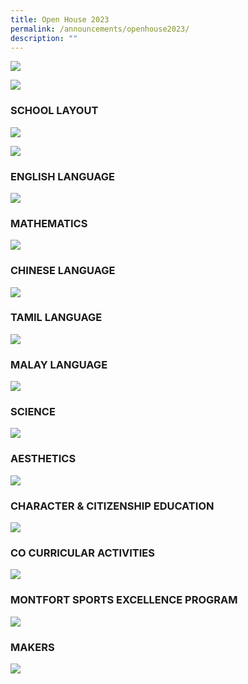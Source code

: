 ```yaml
---
title: Open House 2023
permalink: /announcements/openhouse2023/
description: ""
---
```

![](/images/Open%20House%202023/open%20house%20banner%202023_website.jpeg)

![](/images/Open%20House%202023/principal%20talk.jpg)
### SCHOOL LAYOUT
![](/images/Open%20House%202023/open%20house%20map-01.jpg)

![](/images/Open%20House%202023/open%20house%20map-02.jpg)

### ENGLISH LANGUAGE
![](/images/Open%20House%202023/oh23%20final%20posters-01.jpg)
### MATHEMATICS
![](/images/Open%20House%202023/oh23%20final%20posters-02.jpg)
### CHINESE LANGUAGE
![](/images/Open%20House%202023/oh23%20final%20posters-03.jpg)
### TAMIL LANGUAGE
![](/images/Open%20House%202023/oh23%20final%20posters-04.jpg)
### MALAY LANGUAGE
![](/images/Open%20House%202023/oh23%20final%20posters-05.jpg)
### SCIENCE
![](/images/Open%20House%202023/oh23%20final%20posters-06.jpg)
### AESTHETICS
![](/images/Open%20House%202023/oh23%20final%20posters-07.jpg)
### CHARACTER & CITIZENSHIP EDUCATION
![](/images/Open%20House%202023/oh23%20final%20posters-08.jpg)
### CO CURRICULAR ACTIVITIES
![](/images/Open%20House%202023/oh23%20final%20posters-09.jpg)
### MONTFORT SPORTS EXCELLENCE PROGRAM
![](/images/Open%20House%202023/oh23%20final%20posters-10.jpg)
### MAKERS
![](/images/Open%20House%202023/oh23%20final%20posters-11.jpg)